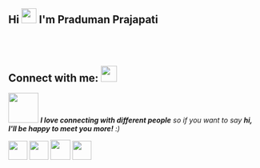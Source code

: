 ## Hi <img src="https://user-images.githubusercontent.com/64153988/206999317-888120f8-6ba1-4c19-ba35-08e87feb530a.gif" width="30"> I'm Praduman Prajapati 


## Connect with me: <img src="https://user-images.githubusercontent.com/53649201/99296951-8ef68900-286d-11eb-9bf3-fdb6cf13b585.gif" height="32px" style="padding-top: 50px;">

<img src="https://media.giphy.com/media/LnQjpWaON8nhr21vNW/giphy.gif" width="60"> <em><b>I love connecting with different people</b> so if you want to say <b>hi, I'll be happy to meet you more!</b> :)</em>

<p align="left"> 

<a href="https://www.linkedin.com/in/praduman-prajapati" target="_blank" rel="noreferrer"><img src="https://user-images.githubusercontent.com/64153988/206997776-b59bf0bc-7414-4734-9dce-960b7e020bcd.png" width="38" height="38" /></a>
<a 
href="https://www.github.com/praduman8435" target="_blank" rel="noreferrer"><img src="https://user-images.githubusercontent.com/64153988/206997029-389fab74-2555-41a9-b29c-29c81990613e.png" width="38" height="38" /></a>
<a href="http://www.instagram.com/___.praduman.___" target="_blank" rel="noreferrer"><img src="https://user-images.githubusercontent.com/64153988/206997606-66d4eab4-574c-46a5-b24a-a91aaa495781.png" width="40" height="40" /></a>
<a href="https://www.twitter.com/Praduman___" target="_blank" rel="noreferrer"><img src="https://user-images.githubusercontent.com/64153988/206997987-8e2d6f80-dfc1-4917-a27b-47595e676c0f.png" width="38" height="38" /></a>
</p>